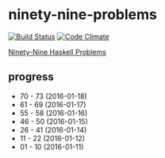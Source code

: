 # ninety-nine-problems

[![Build Status][build-badge]][build-status]
[![Code Climate][codeclimate-badge]][codeclimate-status]

[Ninety-Nine Haskell Problems](https://wiki.haskell.org/H-99:_Ninety-Nine_Haskell_Problems)

## progress

- 70 - 73 (2016-01-18)
- 61 - 69 (2016-01-17)
- 55 - 58 (2016-01-16)
- 46 - 50 (2016-01-15)
- 26 - 41 (2016-01-14)
- 11 - 22 (2016-01-12)
- 01 - 10 (2016-01-11)

[build-badge]: https://img.shields.io/travis/airt/ninety-nine-problems.svg
[build-status]: https://travis-ci.org/airt/ninety-nine-problems
[codeclimate-badge]: https://img.shields.io/codeclimate/github/airt/ninety-nine-problems.svg
[codeclimate-status]: https://codeclimate.com/github/airt/ninety-nine-problems
